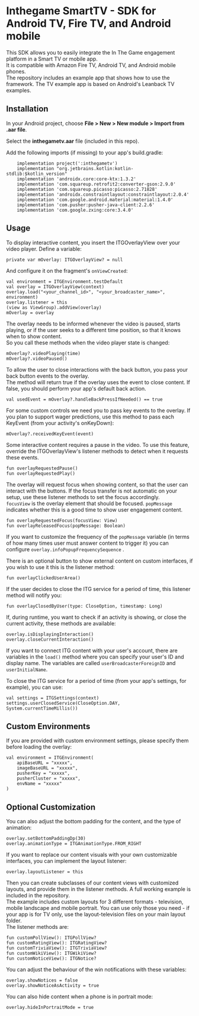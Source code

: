 # Inthegame SmartTV - SDK for Android TV, Fire TV, and Android mobile

This SDK allows you to easily integrate the In The Game engagement platform in a Smart TV or mobile app.\
It is compatible with Amazon Fire TV, Android TV, and Android mobile phones.\
The repository includes an example app that shows how to use the framework. The TV example app is based on Android's Leanback TV examples.


## Installation

In your Android project, choose **File > New > New module > Import from .aar file**. 

Select the **inthegametv.aar** file (included in this repo).

Add the following imports (if missing) to your app's build.gradle:

```
    implementation project(':inthegametv')
    implementation "org.jetbrains.kotlin:kotlin-stdlib:$kotlin_version"
    implementation 'androidx.core:core-ktx:1.3.2'
    implementation 'com.squareup.retrofit2:converter-gson:2.9.0'
    implementation 'com.squareup.picasso:picasso:2.71828'
    implementation 'androidx.constraintlayout:constraintlayout:2.0.4'
    implementation 'com.google.android.material:material:1.4.0'
    implementation 'com.pusher:pusher-java-client:2.2.6'
    implementation 'com.google.zxing:core:3.4.0'
```

## Usage

To display interactive content, you insert the ITGOverlayView over your video player.
Define a variable:

```
private var mOverlay: ITGOverlayView? = null
```

And configure it on the fragment's `onViewCreated`:
```
val environment = ITGEnvironment.testDefault
val overlay = ITGOverlayView(context)
overlay.load("<your_channel_id>", "<your_broadcaster_name>", environment)
overlay.listener = this
(view as ViewGroup).addView(overlay)
mOverlay = overlay
```

The overlay needs to be informed whenever the video is paused, starts playing, or if the user seeks to a different time position, so that it knows when to show content.\
So you call these methods when the video player state is changed:
```
mOverlay?.videoPlaying(time)
mOverlay?.videoPaused()
```

To allow the user to close interactions with the back button, you pass your back button events to the overlay.\
The method will return true if the overlay uses the event to close content. If false, you should perform your app's default back action.
```
val usedEvent = mOverlay?.handleBackPressIfNeeded() == true
```
For some custom controls we need you to pass key events to the overlay. If you plan to support wager predictions, use this method to pass each KeyEvent (from your activity's onKeyDown):
```
mOverlay?.receivedKeyEvent(event)
```

Some interactive content requires a pause in the video. To use this feature, override the ITGOverlayView's listener methods to detect when it requests these events.
```
fun overlayRequestedPause()
fun overlayRequestedPlay()
```

The overlay will request focus when showing content, so that the user can interact with the buttons. If the focus transfer is not automatic on your setup, use these listener methods to set the focus accordingly.\
`focusView` is the overlay element that should be focused. `popMessage` indicates whether this is a good time to show user engagement content.

```
fun overlayRequestedFocus(focusView: View)
fun overlayReleasedFocus(popMessage: Boolean)
```

If you want to customize the frequency of the `popMessage` variable (in terms of how many times user must answer content to trigger it) you can configure `overlay.infoPopupFrequencySequence` .

There is an optional button to show external content on custom interfaces, if you wish to use it this is the listener method:
```
fun overlayClickedUserArea()
```

If the user decides to close the ITG service for a period of time, this listener method will notify you:
```
fun overlayClosedByUser(type: CloseOption, timestamp: Long)
```

If, during runtime, you want to check if an activity is showing, or close the current activity, these methods are available:
```
overlay.isDisplayingInteraction()
overlay.closeCurrentInteraction()
```
       
If you want to connect ITG content with your user's account, there are variables in the `load()` method where you can specify your user's ID and display name. The variables are called `userBroadcasterForeignID` and `userInitialName`.

To close the ITG service for a period of time (from your app's settings, for example), you can use:
```
val settings = ITGSettings(context)
settings.userClosedService(CloseOption.DAY, System.currentTimeMillis())
```

## Custom Environments

If you are provided with custom environment settings, please specify them before loading the overlay:
```
val environment = ITGEnvironment(
    apiBaseURL = "xxxxx",
    imageBaseURL = "xxxxx",
    pusherKey = "xxxxx",
    pusherCluster = "xxxxx",
    envName = "xxxxx"
)
```

## Optional Customization

You can also adjust the bottom padding for the content, and the type of animation:
```
overlay.setBottomPaddingDp(30)
overlay.animationType = ITGAnimationType.FROM_RIGHT
```

If you want to replace our content visuals with your own customizable interfaces, you can implement the layout listener:
```
overlay.layoutListener = this
```
Then you can create subclasses of our content views with customized layouts, and provide them in the listener methods. A full working example is included in the repository.\
The example includes custom layouts for 3 different formats - television, mobile landscape and mobile portrait. You can use only those you need - if your app is for TV only, use the layout-television files on your main layout folder.\
The listener methods are: 
```
fun customPollView(): ITGPollView?
fun customRatingView(): ITGRatingView?
fun customTriviaView(): ITGTriviaView?
fun customWikiView(): ITGWikiView?
fun customNoticeView(): ITGNotice?
```

You can adjust the behaviour of the win notifications with these variables:
```
overlay.showNotices = false
overlay.showNoticeAsActivity = true
```

You can also hide content when a phone is in portrait mode:
```
overlay.hideInPortraitMode = true
```
